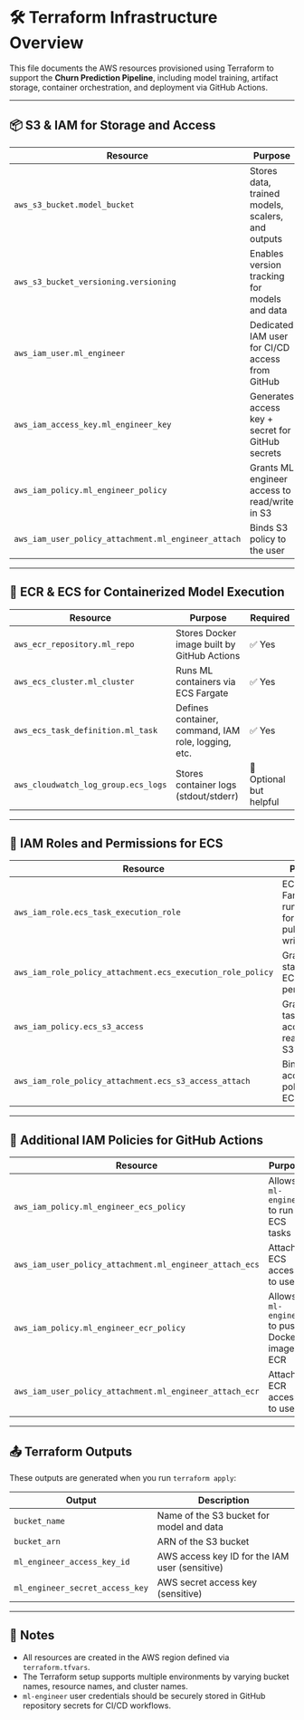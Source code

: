 # 🛠️ Terraform Infrastructure Overview

This file documents the AWS resources provisioned using Terraform to support the **Churn Prediction Pipeline**, including model training, artifact storage, container orchestration, and deployment via GitHub Actions.

---

## 📦 S3 & IAM for Storage and Access

| Resource | Purpose | Required |
|---------|---------|----------|
| `aws_s3_bucket.model_bucket` | Stores data, trained models, scalers, and outputs | ✅ Yes |
| `aws_s3_bucket_versioning.versioning` | Enables version tracking for models and data | 🔸 Optional but recommended |
| `aws_iam_user.ml_engineer` | Dedicated IAM user for CI/CD access from GitHub | ✅ Yes |
| `aws_iam_access_key.ml_engineer_key` | Generates access key + secret for GitHub secrets | ✅ Yes |
| `aws_iam_policy.ml_engineer_policy` | Grants ML engineer access to read/write in S3 | ✅ Yes |
| `aws_iam_user_policy_attachment.ml_engineer_attach` | Binds S3 policy to the user | ✅ Yes |

---

## 🐳 ECR & ECS for Containerized Model Execution

| Resource | Purpose | Required |
|----------|---------|----------|
| `aws_ecr_repository.ml_repo` | Stores Docker image built by GitHub Actions | ✅ Yes |
| `aws_ecs_cluster.ml_cluster` | Runs ML containers via ECS Fargate | ✅ Yes |
| `aws_ecs_task_definition.ml_task` | Defines container, command, IAM role, logging, etc. | ✅ Yes |
| `aws_cloudwatch_log_group.ecs_logs` | Stores container logs (stdout/stderr) | 🔸 Optional but helpful |

---

## 🔐 IAM Roles and Permissions for ECS

| Resource | Purpose | Required |
|----------|---------|----------|
| `aws_iam_role.ecs_task_execution_role` | ECS Fargate runtime role for image pull, log write | ✅ Yes |
| `aws_iam_role_policy_attachment.ecs_execution_role_policy` | Grants standard ECS task permissions | ✅ Yes |
| `aws_iam_policy.ecs_s3_access` | Grants ECS tasks access to read/write S3 | ✅ Yes |
| `aws_iam_role_policy_attachment.ecs_s3_access_attach` | Binds S3 access policy to ECS role | ✅ Yes |

---

## 🔐 Additional IAM Policies for GitHub Actions

| Resource | Purpose | Required |
|----------|---------|----------|
| `aws_iam_policy.ml_engineer_ecs_policy` | Allows `ml-engineer` to run ECS tasks | ✅ Yes |
| `aws_iam_user_policy_attachment.ml_engineer_attach_ecs` | Attaches ECS access to user | ✅ Yes |
| `aws_iam_policy.ml_engineer_ecr_policy` | Allows `ml-engineer` to push Docker image to ECR | ✅ Yes |
| `aws_iam_user_policy_attachment.ml_engineer_attach_ecr` | Attaches ECR access to user | ✅ Yes |

---

## 📤 Terraform Outputs

These outputs are generated when you run `terraform apply`:

| Output | Description |
|--------|-------------|
| `bucket_name` | Name of the S3 bucket for model and data |
| `bucket_arn` | ARN of the S3 bucket |
| `ml_engineer_access_key_id` | AWS access key ID for the IAM user (sensitive) |
| `ml_engineer_secret_access_key` | AWS secret access key (sensitive) |

---

## 📎 Notes

- All resources are created in the AWS region defined via `terraform.tfvars`.
- The Terraform setup supports multiple environments by varying bucket names, resource names, and cluster names.
- `ml-engineer` user credentials should be securely stored in GitHub repository secrets for CI/CD workflows.
